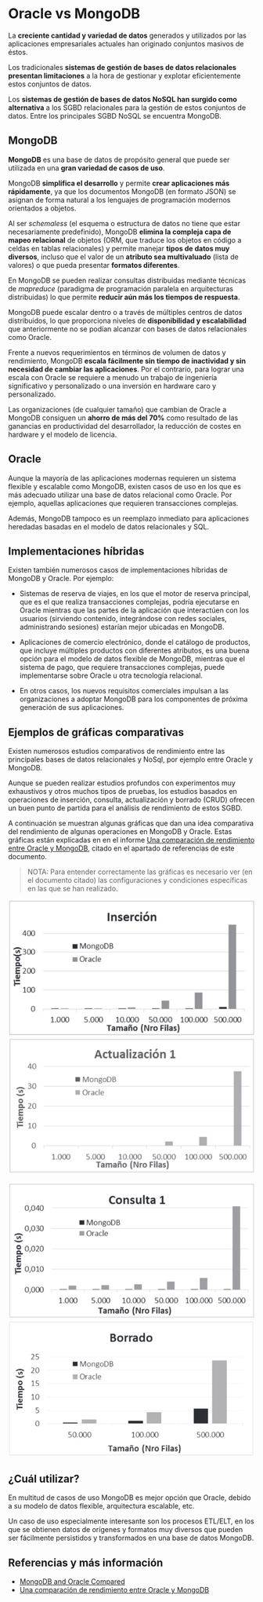 # Oracle vs MongoDB

La **creciente cantidad y variedad de datos** generados y utilizados por las aplicaciones empresariales actuales han originado conjuntos masivos de éstos.

Los tradicionales **sistemas de gestión de bases de datos relacionales presentan limitaciones** a la hora de gestionar y explotar eficientemente estos conjuntos de datos.

Los **sistemas de gestión de bases de datos NoSQL han surgido como alternativa** a los SGBD relacionales para la gestión de estos conjuntos de datos. Entre los principales SGBD NoSQL se encuentra MongoDB.

## MongoDB

**MongoDB** es una base de datos de propósito general que puede ser utilizada en una **gran variedad de casos de uso**.

MongoDB **simplifica el desarrollo** y permite **crear aplicaciones más rápidamente**, ya que los documentos MongoDB (en formato JSON) se asignan de forma natural a los lenguajes de programación modernos orientados a objetos.

Al ser _schemaless_ (el esquema o estructura de datos no tiene que estar necesariamente predefinido), MongoDB **elimina la compleja capa de mapeo relacional** de objetos (ORM, que traduce los objetos en código a celdas en tablas relacionales) y permite manejar **tipos de datos muy diversos**, incluso que el valor de un **atributo sea multivaluado** (lista de valores) o que pueda presentar **formatos diferentes**.

En MongoDB se pueden realizar consultas distribuidas mediante técnicas de _mapreduce_ (paradigma de programación paralela en arquitecturas distribuidas) lo que permite **reducir aún más los tiempos de respuesta**.

MongoDB puede escalar dentro o a través de múltiples centros de datos distribuidos, lo que proporciona niveles de **disponibilidad y escalabilidad** que anteriormente no se podían alcanzar con bases de datos relacionales como Oracle.

Frente a nuevos requerimientos en términos de volumen de datos y rendimiento, MongoDB **escala fácilmente sin tiempo de inactividad y sin necesidad de cambiar las aplicaciones**. Por el contrario, para lograr una escala con Oracle se requiere a menudo un trabajo de ingeniería significativo y personalizado o una inversión en hardware caro y personalizado.

Las organizaciones (de cualquier tamaño) que cambian de Oracle a MongoDB consiguen un **ahorro de más del 70%** como resultado de las ganancias en productividad del desarrollador, la reducción de costes en hardware y el modelo de licencia.

## Oracle

Aunque la mayoría de las aplicaciones modernas requieren un sistema flexible y escalable como MongoDB, existen casos de uso en los que es más adecuado utilizar una base de datos relacional como Oracle. Por ejemplo, aquellas aplicaciones que requieren transacciones complejas.

Además, MongoDB tampoco es un reemplazo inmediato para aplicaciones heredadas basadas en el modelo de datos relacionales y SQL.

## Implementaciones híbridas

Existen también numerosos casos de implementaciones híbridas de MongoDB y Oracle. Por ejemplo:

- Sistemas de reserva de viajes, en los que el motor de reserva principal, que es el que realiza transacciones complejas, podría ejecutarse en Oracle mientras que las partes de la aplicación que interactúen con los usuarios (sirviendo contenido, integrándose con redes sociales, administrando sesiones) estarían mejor ubicadas en MongoDB.
    
- Aplicaciones de comercio electrónico, donde el catálogo de productos, que incluye múltiples productos con diferentes atributos, es una buena opción para el modelo de datos flexible de MongoDB, mientras que el sistema de pago, que requiere transacciones complejas, puede implementarse sobre Oracle u otra tecnología relacional.

- En otros casos, los nuevos requisitos comerciales impulsan a las organizaciones a adoptar MongoDB para los componentes de próxima generación de sus aplicaciones.

## Ejemplos de gráficas comparativas

Existen numerosos estudios comparativos de rendimiento entre las principales bases de datos relacionales y NoSql, por ejemplo entre Oracle y MongoDB.

Aunque se pueden realizar estudios profundos con experimentos muy exhaustivos y otros muchos tipos de pruebas, los estudios basados en operaciones de inserción, consulta, actualización y borrado (CRUD) ofrecen un buen punto de partida para el análisis de rendimiento de estos SGBD.

A continuación se muestran algunas gráficas que dan una idea comparativa del rendimiento de algunas operaciones en MongoDB y Oracle. Estas gráficas están explicadas en en el informe [Una comparación de rendimiento entre Oracle y MongoDB](http://www.scielo.org.co/pdf/cein/v26n1/v26n1a07.pdf), citado en el apartado de referencias de este documento.

> NOTA: Para entender correctamente las gráficas es necesario ver (en el documento citado) las configuraciones y condiciones específicas en las que se han realizado.

![Inserción](images/mongodb_vs_oracle_insercion.png)
![Modificación](images/mongodb_vs_oracle_actualizacion.png)

![Consulta](images/mongodb_vs_oracle_consulta.png)
![Borrado](images/mongodb_vs_oracle_borrado.png)

## ¿Cuál utilizar?

En multitud de casos de uso MongoDB es mejor opción que Oracle, debido a su modelo de datos flexible, arquitectura escalable, etc.

Un caso de uso especialmente interesante son los procesos ETL/ELT, en los que se obtienen datos de orígenes y formatos muy diversos que pueden ser fácilmente persistidos y transformados en una base de datos MongoDB.

## Referencias y más información

- [MongoDB and Oracle Compared](https://www.mongodb.com/compare/mongodb-oracle)
- [Una comparación de rendimiento entre Oracle y MongoDB](http://www.scielo.org.co/pdf/cein/v26n1/v26n1a07.pdf)




